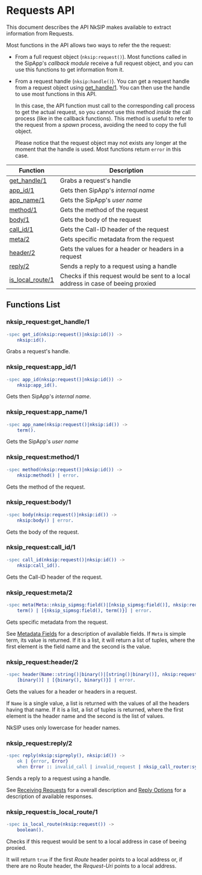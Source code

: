 # Requests API

This document describes the API NkSIP makes available to extract information from Requests.

Most functions in the API allows two ways to refer the the request:
* From a full request object (`nksip:request()`). Most functions called in the SipApp's _callback module_ receive a full request object, and you can use this functions to get information from it.
* From a request handle (`nksip:handle()`). You can get a request handle from a request object using [get_handle/1](#nksip_requestget_handle1). You can then use the handle to use most functions in this API. 
    
    In this case, the API function must call to the corresponding call process to get the actual request, so you cannot use this method _inside_ the call process (like in the callback functions). This method is useful to refer to the request from a _spawn_ process, avoiding the need to copy the full object.

    Please notice that the request object may not exists any longer at the moment that the handle is used. Most functions return `error` in this case.


Function|Description
---|---
[get_handle/1](#nksip_requestget_handle1)|Grabs a request's handle
[app_id/1](#nksip_requestapp_id1)|Gets then SipApp's _internal name_
[app_name/1](#nksip_requestapp_name1)|Gets the SipApp's _user name_
[method/1](#nksip_requestmethod1)|Gets the method of the request
[body/1](#nksip_requestbody1)|Gets the body of the request
[call_id/1](#nksip_requestcall_id1)|Gets the Call-ID header of the request
[meta/2](#nksip_requestmeta2)|Gets specific metadata from the request
[header/2](#nksip_requestheader2)|Gets the values for a header or headers in a request
[reply/2](#nksip_requestreply2)|Sends a reply to a request using a handle
[is_local_route/1](#nksip_requestis_local_route1)|Checks if this request would be sent to a local address in case of beeing proxied


## Functions List

### nksip_request:get_handle/1
```erlang
-spec get_id(nksip:request()|nksip:id()) ->
    nksip:id().
```
Grabs a request's handle.


### nksip_request:app_id/1
```erlang
-spec app_id(nksip:request()|nksip:id()) -> 
    nksip:app_id().
```
Gets then SipApp's _internal name_.


### nksip_request:app_name/1
```erlang
-spec app_name(nksip:request()|nksip:id()) -> 
    term().
```
Gets the SipApp's _user name_


### nksip_request:method/1
```erlang
-spec method(nksip:request()|nksip:id()) ->
    nksip:method() | error.
```
Gets the method of the request.


### nksip_request:body/1
```erlang
-spec body(nksip:request()|nksip:id()) ->
    nksip:body() | error.
```
Gets the body of the request.


### nksip_request:call_id/1
```erlang
-spec call_id(nksip:request()|nksip:id()) ->
    nksip:call_id().
```
Gets the Call-ID header of the request.


### nksip_request:meta/2
```erlang
-spec meta(Meta::nksip_sipmsg:field()|[nksip_sipmsg:field()], nksip:request()|nksip:id()) ->
    term() | [{nksip_sipmsg:field(), term()}] | error.
```
Gets specific metadata from the request.

See [Metadata Fields](../reference/metadata.md) for a description of available fields.
If `Meta` is simple term, its value is returned. If it is a list, it will return a list of tuples, where the first element is the field name and the second is the value.


### nksip_request:header/2
```erlang
-spec header(Name::string()|binary()|[string()|binary()], nksip:request()|nksip:id()) -> 
    [binary()] | [{binary(), binary()}] | error.
```
Gets the values for a header or headers in a request.

If `Name` is a single value, a list is returned with the values of all the headers having that name. If it is a list, a list of tuples is returned, where the first element is the header name and the second is the list of values.

NkSIP uses only lowercase for header names.


### nksip_request:reply/2
```erlang
-spec reply(nksip:sipreply(), nksip:id()) -> 
    ok | {error, Error}
    when Error :: invalid_call | invalid_request | nksip_call_router:sync_error().
```
Sends a reply to a request using a handle.

See [Receiving Requests](../guide/receiving_requests.md) for a overall description and [Reply Options](../reference/reply_options.md) for a description of available responses.


### nksip_request:is_local_route/1
```erlang
-spec is_local_route(nksip:request()) -> 
    boolean().
```
Checks if this request would be sent to a local address in case of beeing proxied.

It will return `true` if the first _Route_ header points to a local address or, if there are no Route header, the _Request-Uri_ points to a local address.

